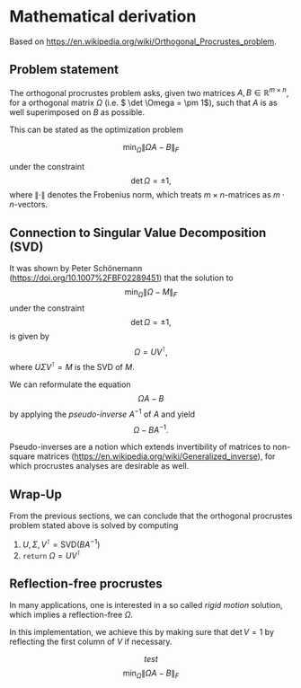 # Mathematical derivation
Based on https://en.wikipedia.org/wiki/Orthogonal_Procrustes_problem.

## Problem statement
The orthogonal procrustes problem asks, given two matrices $A, B \in \mathbb{R}^{m \times n}$, 
for a orthogonal matrix $\Omega$ (i.e. $ \det \Omega = \pm 1$), such that $A$ is as well superimposed on $B$ as 
possible.

This can be stated as the optimization problem

$$ \min_\Omega \| \Omega A - B \|_F $$

under the constraint
$$ \det \Omega = \pm1, $$
where $\| \cdot \|$ denotes the Frobenius norm, which treats $m \times n$-matrices as $m \cdot n$-vectors.

## Connection to Singular Value Decomposition (SVD)
It was shown by Peter Schönemann (https://doi.org/10.1007%2FBF02289451) that the solution to
$$ \min_\Omega \| \Omega - M \|_F $$
under the constraint
$$ \det \Omega = \pm1, $$
is given by
$$ \Omega = UV^\intercal,$$
where $U\Sigma V^\intercal = M$ is the SVD of $M$.

We can reformulate the equation 
$$\Omega A -B$$ 
by applying  the *pseudo-inverse* $A^{-1}$  of $A$ and yield
$$ \Omega - BA^{-1}.$$ 

Pseudo-inverses are a notion which extends invertibility of 
matrices to non-square matrices (https://en.wikipedia.org/wiki/Generalized_inverse), for which procrustes analyses are desirable as well.

## Wrap-Up
From the previous sections, we can conclude that the orthogonal procrustes problem stated above is solved by computing
1. $U, \Sigma, V^\intercal = \mathrm {SVD}(BA^{-1})$
2. `return` $\Omega = UV^\intercal$

## Reflection-free procrustes
In many applications, one is interested in a so called *rigid motion* solution, which implies a reflection-free
$\Omega$.

In this implementation, we achieve this by making sure that $\det V=1$ by reflecting the first column of $V$ if necessary.


$$ test $$
$$ \min_\Omega \| \Omega A - B \|_F $$
